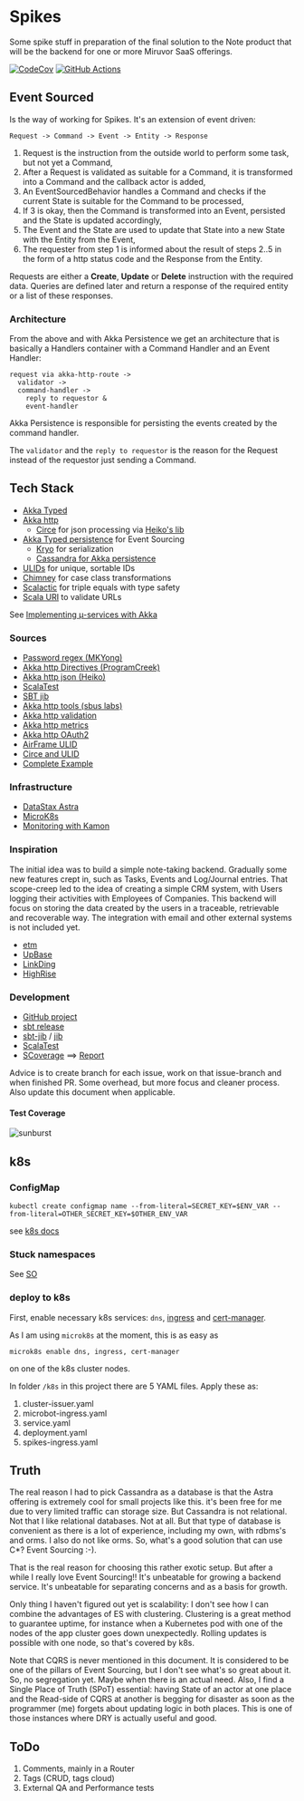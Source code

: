 # Spikes

Some spike stuff in preparation of the final solution to the Note product that will be the backend for
one or more Miruvor SaaS offerings.

[![CodeCov](https://codecov.io/gh/jvorhauer/spikes/branch/main/graph/badge.svg?token=YVnjWS1wc8)](https://codecov.io/gh/jvorhauer/spikes)
[![GitHub Actions](https://github.com/jvorhauer/spikes/actions/workflows/test.yaml/badge.svg)](https://github.com/jvorhauer/spikes/actions/workflows/test.yaml)

## Event Sourced

Is the way of working for Spikes. It's an extension of event driven:

```
Request -> Command -> Event -> Entity -> Response
```

1. Request is the instruction from the outside world to perform some task, but not yet a Command,
2. After a Request is validated as suitable for a Command, it is transformed into a Command and the callback actor is added,
3. An EventSourcedBehavior handles a Command and checks if the current State is suitable for the Command to be processed,
4. If 3 is okay, then the Command is transformed into an Event, persisted and the State is updated accordingly,
5. The Event and the State are used to update that State into a new State with the Entity from the Event,
6. The requester from step 1 is informed about the result of steps 2..5 in the form of a http status code and the Response from the Entity.

Requests are either a **Create**, **Update** or **Delete** instruction with the required data.
Queries are defined later and return a response of the required entity or a list of these responses.

### Architecture

From the above and with Akka Persistence we get an architecture that is basically a Handlers container with a Command Handler and 
an Event Handler:

```
request via akka-http-route -> 
  validator -> 
  command-handler ->
    reply to requestor &
    event-handler
```

Akka Persistence is responsible for persisting the events created by the command handler.

The `validator` and the `reply to requestor` is the reason for the Request instead of the requestor just sending a Command. 

## Tech Stack

* [Akka Typed](https://doc.akka.io/docs/akka/current/typed/index.html)
* [Akka http](https://doc.akka.io/docs/akka-http/current/index.html)
  * [Circe](https://circe.github.io/circe/) for json processing via [Heiko's lib](https://github.com/hseeberger/akka-http-json)
* [Akka Typed persistence](https://doc.akka.io/docs/akka/current/typed/persistence.html) for Event Sourcing
  * [Kryo](https://github.com/altoo-ag/akka-kryo-serialization) for serialization
  * [Cassandra for Akka persistence](https://doc.akka.io/docs/akka-persistence-cassandra/current/index.html)
* [ULIDs](https://wvlet.org/airframe/docs/airframe-ulid) for unique, sortable IDs
* [Chimney](https://scalalandio.github.io/chimney/) for case class transformations
* [Scalactic](https://www.javadoc.io/doc/org.scalactic/scalactic_2.13/latest/org/scalactic/index.html) for triple equals with type safety
* [Scala URI](https://index.scala-lang.org/lemonlabsuk/scala-uri) to validate URLs

See [Implementing µ-services with Akka](https://developer.lightbend.com/docs/akka-guide/microservices-tutorial/index.html)

### Sources

* [Password regex (MKYong)](https://mkyong.com/regular-expressions/how-to-validate-password-with-regular-expression/)
* [Akka http Directives (ProgramCreek)](https://www.programcreek.com/scala/akka.http.scaladsl.server.Directive)
* [Akka http json (Heiko)](https://github.com/hseeberger/akka-http-json)
* [ScalaTest](https://www.scalatest.org/user_guide/selecting_a_style)
* [SBT jib](https://github.com/schmitch/sbt-jib)
* [Akka http tools (sbus labs)](https://github.com/sbuslab/akka-http-tools)
* [Akka http validation](https://github.com/Fruzenshtein/akka-http-validation)
* [Akka http metrics](https://index.scala-lang.org/rustedbones/akka-http-metrics)
* [Akka http OAuth2](https://www.jannikarndt.de/blog/2018/10/oauth2-akka-http/)
* [AirFrame ULID](https://wvlet.org/airframe/docs/airframe-ulid)
* [Circe and ULID](https://circe.github.io/circe/codecs/custom-codecs.html)
* [Complete Example](https://blog.rockthejvm.com/akka-cassandra-project/)

### Infrastructure

* [DataStax Astra](https://astra.datastax.com/bbf920a2-9480-43f0-bdfb-ae682405943d)
* [MicroK8s](https://microk8s.io/)
* [Monitoring with Kamon](https://apm.kamon.io/)

### Inspiration

The initial idea was to build a simple note-taking backend. Gradually some new features crept in, such as Tasks, Events and Log/Journal entries.
That scope-creep led to the idea of creating a simple CRM system, with Users logging their activities with Employees of Companies.
This backend will focus on storing the data created by the users in a traceable, retrievable and recoverable way. The integration with email and
other external systems is not included yet.

* [etm](https://dagraham.github.io/etm-dgraham/)
* [UpBase](https://upbase.io/)
* [LinkDing](https://github.com/sissbruecker/linkding)
* [HighRise](https://highrisehq.com/)

### Development

* [GitHub project](https://github.com/jvorhauer/spikes)
* [sbt release](https://github.com/sbt/sbt-release)
* [sbt-jib](https://index.scala-lang.org/sbt-jib/sbt-jib) / [jib](https://github.com/GoogleContainerTools/jib/tree/master/jib-cli#supported-commands)
* [ScalaTest](https://www.scalatest.org/user_guide)
* [SCoverage](https://github.com/scoverage/sbt-scoverage) ==> [Report](target/scala-2.13/scoverage-report/index.html)

Advice is to create branch for each issue, work on that issue-branch and when finished PR. Some overhead, but more
focus and cleaner process. Also update this document when applicable.

#### Test Coverage

![sunburst](https://codecov.io/gh/jvorhauer/spikes/branch/main/graphs/sunburst.svg?token=YVnjWS1wc8)


## k8s

### ConfigMap

```shell
kubectl create configmap name --from-literal=SECRET_KEY=$ENV_VAR --from-literal=OTHER_SECRET_KEY=$OTHER_ENV_VAR
```

see [k8s docs](https://kubernetes.io/docs/reference/generated/kubectl/kubectl-commands#-em-configmap-em-)

### Stuck namespaces

See [SO](https://stackoverflow.com/questions/52369247/namespace-stuck-as-terminating-how-i-removed-it)

### deploy to k8s

First, enable necessary k8s services: `dns`, [ingress](https://microk8s.io/docs/addon-ingress) and
[cert-manager](https://microk8s.io/docs/addon-cert-manager).

As I am using `microk8s` at the moment, this is as easy as

```shell
microk8s enable dns, ingress, cert-manager
```

on one of the k8s cluster nodes.

In folder `/k8s` in this project there are 5 YAML files.
Apply these as:
1. cluster-issuer.yaml
2. microbot-ingress.yaml
3. service.yaml
4. deployment.yaml
5. spikes-ingress.yaml


## Truth

The real reason I had to pick Cassandra as a database is that the Astra offering is extremely cool for small projects like this. it's been free for me due to very limited traffic can storage size. But Cassandra is not relational. Not that I like relational databases. Not at all. But that type of database is convenient as there is a lot of experience, including my own, with rdbms's and orms. I also do not like orms. So, what's a good solution that can use C*? Event Sourcing :-).

That is the real reason for choosing this rather exotic setup. But after a while I really love Event Sourcing!! It's unbeatable for growing a backend service. It's unbeatable for separating concerns and as a basis for growth.

Only thing I haven't figured out yet is scalability: I don't see how I can combine the advantages of ES with clustering. Clustering is a great method to guarantee uptime, for instance when a Kubernetes pod with one of the nodes of the app cluster goes down unexpectedly. Rolling updates is possible with one node, so that's covered by k8s.

Note that CQRS is never mentioned in this document. It is considered to be one of the pillars of Event Sourcing, but I don't see what's so great about it. So, no segregation yet. Maybe when there is an actual need. 
Also, I find a Single Place of Truth (SPoT) essential: having State of an actor at one place and the Read-side of CQRS at another is begging for disaster as soon as the programmer (me) forgets about updating logic in both places.
This is one of those instances where DRY is actually useful and good.

## ToDo

1. Comments, mainly in a Router
2. Tags (CRUD, tags cloud)
3. External QA and Performance tests
